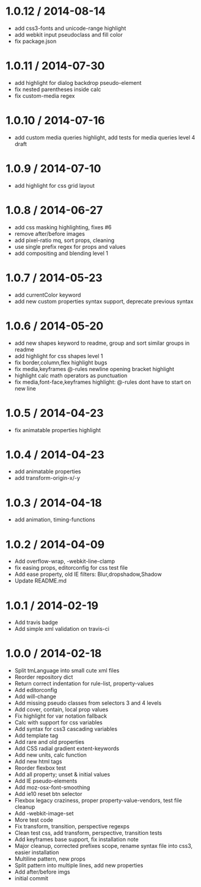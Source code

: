
1.0.12 / 2014-08-14
==================

 * add css3-fonts and unicode-range highlight
 * add webkit input pseudoclass and fill color
 * fix package.json

1.0.11 / 2014-07-30
==================

 * add highlight for dialog backdrop pseudo-element
 * fix nested parentheses inside calc
 * fix custom-media regex

1.0.10 / 2014-07-16
==================

 * add custom media queries highlight, add tests for media queries level 4 draft

1.0.9 / 2014-07-10
==================

 * add highlight for css grid layout

1.0.8 / 2014-06-27
==================

 * add css masking highlighting, fixes #6
 * remove after/before images
 * add pixel-ratio mq, sort props, cleaning
 * use single prefix regex for props and values
 * add compositing and blending level 1

1.0.7 / 2014-05-23
==================

 * add currentColor keyword
 * add new custom properties syntax support, deprecate previous syntax

1.0.6 / 2014-05-20
==================

 * add new shapes keyword to readme, group and sort similar groups in readme
 * add highlight for css shapes level 1
 * fix border,column,flex highlight bugs
 * fix media,keyframes @-rules newline opening bracket highlight
 * highlight calc math operators as punctuation
 * fix media,font-face,keyframes highlight: @-rules dont have to start on new line

1.0.5 / 2014-04-23
==================

 * fix animatable properties highlight

1.0.4 / 2014-04-23
==================

 * add animatable properties
 * add transform-origin-x/-y

1.0.3 / 2014-04-18
==================

 * add animation, timing-functions

1.0.2 / 2014-04-09
==================

 * Add overflow-wrap, -webkit-line-clamp
 * fix easing props, editorconfig for css test file
 * Add ease property, old IE filters: Blur,dropshadow,Shadow
 * Update README.md

1.0.1 / 2014-02-19
==================

 * Add travis badge
 * Add simple xml validation on travis-ci

1.0.0 / 2014-02-18
==================

 * Split tmLanguage into small cute xml files
 * Reorder repository dict
 * Return correct indentation for rule-list, property-values
 * Add editorconfig
 * Add will-change
 * Add missing pseudo classes from selectors 3 and 4 levels
 * Add cover, contain, local prop values
 * Fix highlight for var notation fallback
 * Calc with support for css variables
 * Add syntax for css3 cascading variables
 * Add template tag
 * Add rare and old properties
 * Add CSS radial gradient extent-keywords
 * Add new units, calc function
 * Add new html tags
 * Reorder flexbox test
 * Add all property; unset & initial values
 * Add IE pseudo-elements
 * Add moz-osx-font-smoothing
 * Add ie10 reset btn selector
 * Flexbox legacy craziness, proper property-value-vendors, test file cleanup
 * Add -webkit-image-set
 * More test code
 * Fix transform, transition, perspective regexps
 * Clean test css, add transform, perspective, transition tests
 * Add keyframes base support, fix installation note
 * Major cleanup, corrected prefixes scope, rename syntax file into css3, easier installation
 * Multiline pattern, new props
 * Split pattern into multiple lines, add new properties
 * Add after/before imgs
 * initial commit

